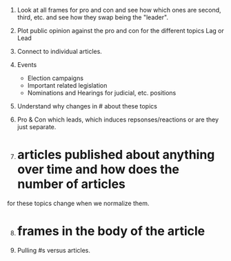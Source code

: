 
1. Look at all frames for pro and con and see how which ones are second, third, etc.
   and see how they swap being the "leader".

2. Plot public opinion against the pro and con for the different topics
   Lag or Lead

3. Connect to individual articles.

4. Events
   + Election campaigns
   + Important related legislation
   + Nominations and Hearings for judicial, etc. positions

5. Understand why changes in # about these topics

6. Pro & Con which leads, which induces repsonses/reactions or are they just separate.

7. # articles published about anything over time and how does the number of articles
 for these topics change when we normalize them.

8. # frames in the body of the article

9. Pulling #s versus articles.
